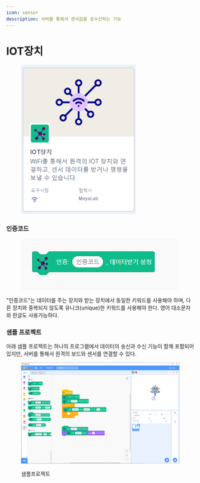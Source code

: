 ```yaml
---
icon: sensor
description: 서버를 통해서 센서값을 송수신하는 기능
---
```


# IOT장치



<figure><img src="../../.gitbook/assets/00_2025-02-19 14 40 50.png" alt=""><figcaption></figcaption></figure>



### 인증코드



<figure><img src="../../.gitbook/assets/02_2025-02-19 14 40 50.png" alt=""><figcaption></figcaption></figure>

"인증코드"는 데이터를 주는 장치와 받는 장치에서 동일한 키워드를 사용해야 하며,  다른 장치와 중복되지 않도록 유니크(unique)한 키워드를 사용해야 한다. 영어 대소문자와 한글도 사용가능하다.



### 샘플 프로젝트

아래 샘플 프로젝트는 하나의 프로그램에서 데이터의 송신과 수신 기능이 함께 포함되어있지만, 서버를 통해서 원격의 보드와 센서를 연결할 수 있다.

<figure><img src="../../.gitbook/assets/01_2025-02-19 14 40 50.png" alt=""><figcaption><p>샘플프로젝트</p></figcaption></figure>
